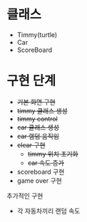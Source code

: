 # 클래스
- Timmy(turtle)
- Car
- ScoreBoard

# 구현 단계
- ~~기본 화면 구현~~
- ~~timmy 클래스 생성~~
- ~~timmy control~~
- ~~car 클래스 생성~~
- ~~car 램덤 움직임~~
- ~~clear 구현~~
  - ~~timmy 위치 초기화~~
  - ~~car 속도 증가~~
- scoreboard 구현
- game over 구현

추가적인 구현

- 각 자동차끼리 랜덤 속도